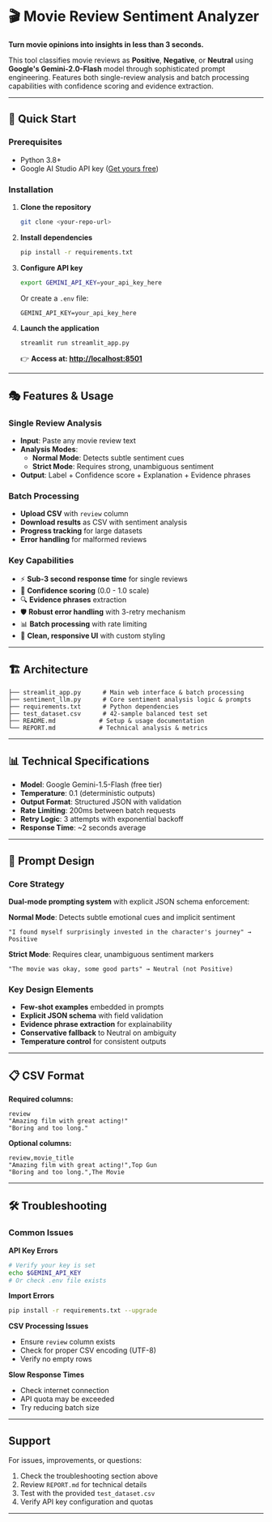 # 🎬 Movie Review Sentiment Analyzer

**Turn movie opinions into insights in less than 3 seconds.**

This tool classifies movie reviews as **Positive**, **Negative**, or **Neutral** using **Google's Gemini-2.0-Flash** model through sophisticated prompt engineering. Features both single-review analysis and batch processing capabilities with confidence scoring and evidence extraction.

---

## 🚀 Quick Start

### Prerequisites
- Python 3.8+ 
- Google AI Studio API key ([Get yours free](https://makersuite.google.com/app/apikey))

### Installation

1. **Clone the repository**
   ```bash
   git clone <your-repo-url>
   ```

2. **Install dependencies**
   ```bash
   pip install -r requirements.txt
   ```

3. **Configure API key**
   ```bash
   export GEMINI_API_KEY=your_api_key_here
   ```
   
   Or create a `.env` file:
   ```
   GEMINI_API_KEY=your_api_key_here
   ```

4. **Launch the application**
   ```bash
   streamlit run streamlit_app.py
   ```
   
   👉 **Access at: [http://localhost:8501](http://localhost:8501)**

---

## 🎭 Features & Usage

### Single Review Analysis
- **Input**: Paste any movie review text
- **Analysis Modes**: 
  - **Normal Mode**: Detects subtle sentiment cues
  - **Strict Mode**: Requires strong, unambiguous sentiment
- **Output**: Label + Confidence score + Explanation + Evidence phrases

### Batch Processing
- **Upload CSV** with `review` column
- **Download results** as CSV with sentiment analysis
- **Progress tracking** for large datasets
- **Error handling** for malformed reviews

### Key Capabilities
- ⚡ **Sub-3 second response time** for single reviews
- 🎯 **Confidence scoring** (0.0 - 1.0 scale)
- 🔍 **Evidence phrases** extraction
- 🛡️ **Robust error handling** with 3-retry mechanism
- 📊 **Batch processing** with rate limiting
- 🎨 **Clean, responsive UI** with custom styling

---

## 🏗️ Architecture

```
├── streamlit_app.py      # Main web interface & batch processing
├── sentiment_llm.py      # Core sentiment analysis logic & prompts  
├── requirements.txt      # Python dependencies
├── test_dataset.csv      # 42-sample balanced test set
├── README.md            # Setup & usage documentation
└── REPORT.md            # Technical analysis & metrics
```

---

## 📊 Technical Specifications

- **Model**: Google Gemini-1.5-Flash (free tier)
- **Temperature**: 0.1 (deterministic outputs)
- **Output Format**: Structured JSON with validation
- **Rate Limiting**: 200ms between batch requests
- **Retry Logic**: 3 attempts with exponential backoff
- **Response Time**: ~2 seconds average

---

## 🧪 Prompt Design

### Core Strategy
**Dual-mode prompting system** with explicit JSON schema enforcement:

**Normal Mode**: Detects subtle emotional cues and implicit sentiment
```
"I found myself surprisingly invested in the character's journey" → Positive
```

**Strict Mode**: Requires clear, unambiguous sentiment markers
```  
"The movie was okay, some good parts" → Neutral (not Positive)
```

### Key Design Elements
- **Few-shot examples** embedded in prompts
- **Explicit JSON schema** with field validation
- **Evidence phrase extraction** for explainability
- **Conservative fallback** to Neutral on ambiguity
- **Temperature control** for consistent outputs

---

## 📋 CSV Format

**Required columns:**
```csv
review
"Amazing film with great acting!"
"Boring and too long."
```

**Optional columns:**
```csv
review,movie_title
"Amazing film with great acting!",Top Gun
"Boring and too long.",The Movie
```

---

## 🛠️ Troubleshooting

### Common Issues

**API Key Errors**
```bash
# Verify your key is set
echo $GEMINI_API_KEY
# Or check .env file exists
```

**Import Errors**  
```bash
pip install -r requirements.txt --upgrade
```

**CSV Processing Issues**
- Ensure `review` column exists
- Check for proper CSV encoding (UTF-8)
- Verify no empty rows

**Slow Response Times**
- Check internet connection
- API quota may be exceeded
- Try reducing batch size

---


## Support

For issues, improvements, or questions:
1. Check the troubleshooting section above
2. Review `REPORT.md` for technical details  
3. Test with the provided `test_dataset.csv`
4. Verify API key configuration and quotas

---